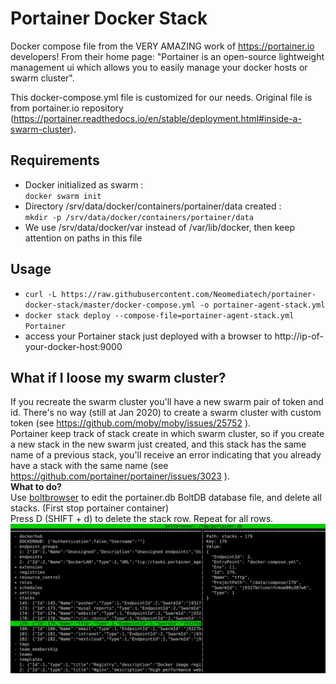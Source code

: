 # Portainer Docker Stack
Docker compose file from the VERY AMAZING work of https://portainer.io developers!
From their home page: "Portainer is an open-source lightweight management ui which allows you to easily manage your docker hosts or swarm cluster".

This docker-compose.yml file is customized for our needs. Original file is from portainer.io repository (https://portainer.readthedocs.io/en/stable/deployment.html#inside-a-swarm-cluster).

## Requirements
* Docker initialized as swarm :  
`docker swarm init`
* Directory /srv/data/docker/containers/portainer/data created :  
`mkdir -p /srv/data/docker/containers/portainer/data`
* We use /srv/data/docker/var instead of /var/lib/docker, then keep attention on paths in this file

## Usage
* `curl -L https://raw.githubusercontent.com/Neomediatech/portainer-docker-stack/master/docker-compose.yml -o portainer-agent-stack.yml`
* `docker stack deploy --compose-file=portainer-agent-stack.yml Portainer`
* access your Portainer stack just deployed with a browser to http://ip-of-your-docker-host:9000

## What if I loose my swarm cluster?
If you recreate the swarm cluster you'll have a new swarm pair of token and id. There's no way (still at Jan 2020) to create a swarm cluster with custom token (see https://github.com/moby/moby/issues/25752 ).  
Portainer keep track of stack create in which swarm cluster, so if you create a new stack in the new swarm just created, and this stack has the same name of a previous stack, you'll receive an error indicating that you already have a stack with the same name (see https://github.com/portainer/portainer/issues/3023 ).  
__What to do?__  
Use [boltbrowser](https://github.com/br0xen/boltbrowser) to edit the portainer.db BoltDB database file, and delete all stacks.
(First stop portainer container)  
Press D (SHIFT + d) to delete the stack row. Repeat for all rows.  
![](boltbrowser.png)

